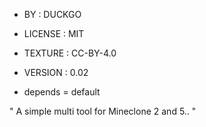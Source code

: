 - BY : DUCKGO
- LICENSE : MIT
- TEXTURE : CC-BY-4.0
- VERSION : 0.02

- depends = default

" A simple multi tool for Mineclone 2 and 5.. "
